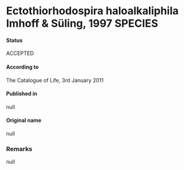 # Ectothiorhodospira haloalkaliphila Imhoff & Süling, 1997 SPECIES

#### Status
ACCEPTED

#### According to
The Catalogue of Life, 3rd January 2011

#### Published in
null

#### Original name
null

### Remarks
null